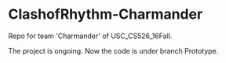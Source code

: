 # ClashofRhythm-Charmander
Repo for team 'Charmander' of USC_CS526_16Fall.

The project is ongoing. Now the code is under branch Prototype.

